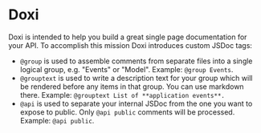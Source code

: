 Doxi
====

Doxi is intended to help you build a great single page documentation for your API.
To accomplish this mission Doxi introduces custom JSDoc tags:

- `@group` is used to assemble comments from separate files into a single logical group, e.g. "Events" or "Model".
  Example: `@group Events`.
- `@grouptext` is used to write a description text for your group which will be rendered before any items in that group. You can use markdown there.
  Example: `@grouptext List of **application events**.`
- `@api` is used to separate your internal JSDoc from the one you want to expose to public. Only `@api public` comments will be processed.
  Example: `@api public`.

